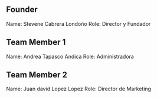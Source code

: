 ## Founder

Name: Stevene Cabrera Londoño
Role: Director y Fundador

## Team Member 1

Name: Andrea Tapasco Andica
Role: Administradora 

## Team Member 2

Name: Juan david Lopez Lopez
Role: Director de Marketing
